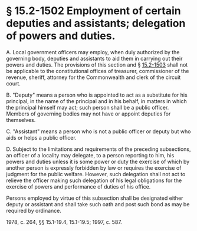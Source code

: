 # § 15.2-1502 Employment of certain deputies and assistants; delegation of powers and duties.

<p>A. Local government officers may employ, when duly authorized by the governing body, deputies and assistants to aid them in carrying out their powers and duties. The provisions of this section and § <a href='http://law.lis.virginia.gov/vacode/15.2-1503/'>15.2-1503</a> shall not be applicable to the constitutional offices of treasurer, commissioner of the revenue, sheriff, attorney for the Commonwealth and clerk of the circuit court.</p><p>B. "Deputy" means a person who is appointed to act as a substitute for his principal, in the name of the principal and in his behalf, in matters in which the principal himself may act; such person shall be a public officer. Members of governing bodies may not have or appoint deputies for themselves.</p><p>C. "Assistant" means a person who is not a public officer or deputy but who aids or helps a public officer.</p><p>D. Subject to the limitations and requirements of the preceding subsections, an officer of a locality may delegate, to a person reporting to him, his powers and duties unless it is some power or duty the exercise of which by another person is expressly forbidden by law or requires the exercise of judgment for the public welfare. However, such delegation shall not act to relieve the officer making such delegation of his legal obligations for the exercise of powers and performance of duties of his office.</p><p>Persons employed by virtue of this subsection shall be designated either deputy or assistant and shall take such oath and post such bond as may be required by ordinance.</p><p>1978, c. 264, §§ 15.1-19.4, 15.1-19.5; 1997, c. 587.</p>
